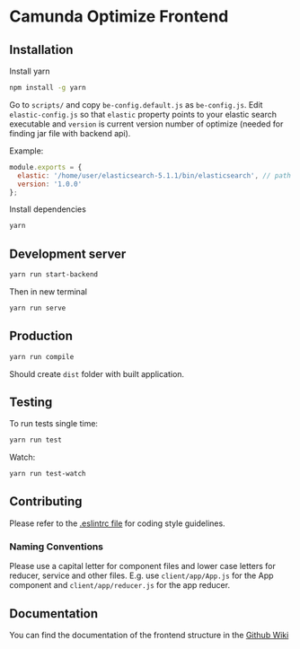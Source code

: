 # Camunda Optimize Frontend

## Installation

Install yarn
```bash
npm install -g yarn
```

Go to ``scripts/`` and copy ``be-config.default.js`` as ``be-config.js``.
Edit ``elastic-config.js`` so that ``elastic`` property points to your elastic search executable
and ``version`` is current version number of optimize (needed for finding jar file with backend api).

Example:

```javascript
module.exports = {
  elastic: '/home/user/elasticsearch-5.1.1/bin/elasticsearch', // path to elastic search binary
  version: '1.0.0'
};
```

Install dependencies
```bash
yarn
```

## Development server

```bash
yarn run start-backend
```

Then in new terminal

```bash
yarn run serve
```

## Production

```bash
yarn run compile
```

Should create ``dist`` folder with built application.

## Testing

To run tests single time:
```bash
yarn run test
```

Watch:
```bash
yarn run test-watch
```

## Contributing

Please refer to the [.eslintrc file](https://github.com/camunda/camunda-optimize/blob/master/client/.eslintrc.json) for coding style guidelines.

### Naming Conventions

Please use a capital letter for component files and lower case letters for reducer, service and other files. E.g. use `client/app/App.js` for the App component and `client/app/reducer.js` for the app reducer.

## Documentation

You can find the documentation of the frontend structure in the [Github Wiki](https://github.com/camunda/camunda-optimize/wiki/Frontend-Wiki)
